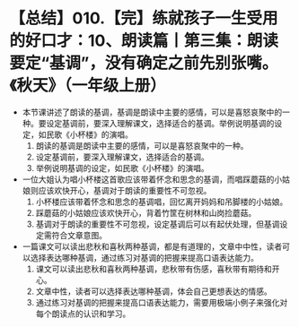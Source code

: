 # 【总结】010.【完】练就孩子一生受用的好口才：10、朗读篇丨第三集：朗读要定“基调”，没有确定之前先别张嘴。《秋天》（一年级上册）

-   本节课讲述了朗读的基调，基调是朗读中主要的感情，可以是喜怒哀聚中的一种。要设定基调前，要深入理解课文，选择适合的基调。举例说明基调的设定，如民歌《小杯楼》的演唱。
    1.  朗读的基调是朗读中主要的感情，可以是喜怒哀聚中的一种。
    2.  设定基调前，要深入理解课文，选择适合的基调。
    3.  举例说明基调的设定，如民歌《小杯楼》的演唱。
-   一位大姐认为唱小杯楼这首歌应该带着怀念和思念的基调，而唱踩蘑菇的小姑娘则应该欢快开心，基调对于朗读的重要性不可忽视。
    1.  小杯楼应该带着怀念和思念的基调唱，回忆离开妈妈和吊脚楼的小姑娘。
    2.  踩蘑菇的小姑娘应该欢快开心，背着竹筐在树林和山岗捡蘑菇。
    3.  基调对于朗读的重要性不可忽视，设定基调后可以有起伏处理，但基调设定需符合文章意图。
-   一篇课文可以读出悲秋和喜秋两种基调，都是有道理的，文章中中性，读者可以选择表达哪种基调，通过练习对基调的把握来提高口语表达能力。
    1.  课文可以读出悲秋和喜秋两种基调，悲秋带有伤感，喜秋带有期待和开心。
    2.  文章中性，读者可以选择表达哪种基调，体会自己更想表达的情感。
    3.  通过练习对基调的把握来提高口语表达能力，需要用极端小例子来强化对每个朗读点的认识和学习。